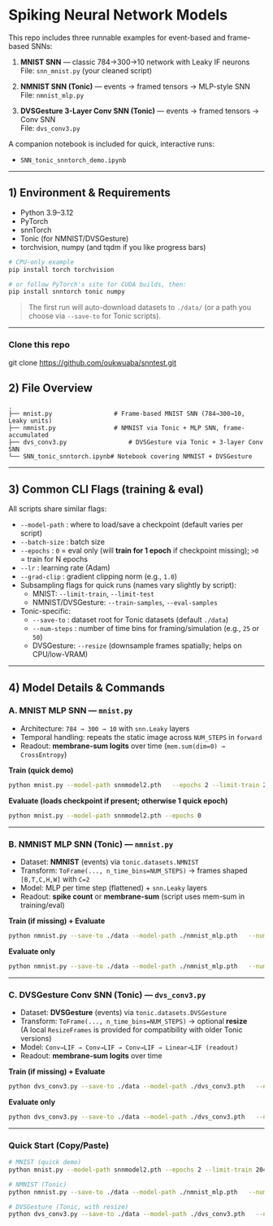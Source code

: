 # Spiking Neural Network Models

This repo includes three runnable examples for event-based and frame-based SNNs:

1. **MNIST SNN** — classic 784→300→10 network with Leaky IF neurons  
   File: `snn_mnist.py` (your cleaned script)

2. **NMNIST SNN (Tonic)** — events → framed tensors → MLP-style SNN  
   File: `nmnist_mlp.py`

3. **DVSGesture 3-Layer Conv SNN (Tonic)** — events → framed tensors → Conv SNN  
   File: `dvs_conv3.py`

A companion notebook is included for quick, interactive runs:

- `SNN_tonic_snntorch_demo.ipynb`

---

## 1) Environment & Requirements

- Python 3.9–3.12
- PyTorch
- snnTorch
- Tonic (for NMNIST/DVSGesture)
- torchvision, numpy (and tqdm if you like progress bars)

```bash
# CPU-only example
pip install torch torchvision

# or follow PyTorch's site for CUDA builds, then:
pip install snntorch tonic numpy
```

> The first run will auto-download datasets to `./data/` (or a path you choose via `--save-to` for Tonic scripts).

---
### Clone this repo
git clone https://github.com/oukwuaba/snntest.git

## 2) File Overview

```
.
├── mnist.py                 # Frame-based MNIST SNN (784→300→10, Leaky units)
├── nmnist.py                # NMNIST via Tonic + MLP SNN, frame-accumulated
├── dvs_conv3.py                 # DVSGesture via Tonic + 3-layer Conv SNN
└── SNN_tonic_snntorch.ipynb# Notebook covering NMNIST + DVSGesture
```

---

## 3) Common CLI Flags (training & eval)

All scripts share similar flags:

- `--model-path` : where to load/save a checkpoint (default varies per script)
- `--batch-size` : batch size
- `--epochs`     : `0` = eval only (will **train for 1 epoch** if checkpoint missing); `>0` = train for N epochs
- `--lr`         : learning rate (Adam)
- `--grad-clip`  : gradient clipping norm (e.g., `1.0`)
- Subsampling flags for quick runs (names vary slightly by script):
  - MNIST: `--limit-train`, `--limit-test`
  - NMNIST/DVSGesture: `--train-samples`, `--eval-samples`
- Tonic-specific:
  - `--save-to`   : dataset root for Tonic datasets (default `./data`)
  - `--num-steps` : number of time bins for framing/simulation (e.g., `25` or `50`)
  - DVSGesture: `--resize` (downsample frames spatially; helps on CPU/low-VRAM)

---

## 4) Model Details & Commands

### A. MNIST MLP SNN — `mnist.py`

- Architecture: `784 → 300 → 10` with `snn.Leaky` layers  
- Temporal handling: repeats the static image across `NUM_STEPS` in `forward`  
- Readout: **membrane-sum logits** over time (`mem.sum(dim=0) → CrossEntropy`)

**Train (quick demo)**
```bash
python mnist.py --model-path snnmodel2.pth   --epochs 2 --limit-train 2048 --limit-test 512   --batch-size 64 --lr 1e-3 --grad-clip 1.0
```

**Evaluate (loads checkpoint if present; otherwise 1 quick epoch)**
```bash
python mnist.py --model-path snnmodel2.pth --epochs 0
```

---

### B. NMNIST MLP SNN (Tonic) — `nmnist.py`

- Dataset: **NMNIST** (events) via `tonic.datasets.NMNIST`
- Transform: `ToFrame(..., n_time_bins=NUM_STEPS)` → frames shaped `[B,T,C,H,W]` with `C=2`
- Model: MLP per time step (flattened) + `snn.Leaky` layers
- Readout: **spike count** or **membrane-sum** (script uses mem-sum in training/eval)

**Train (if missing) + Evaluate**
```bash
python nmnist.py --save-to ./data --model-path ./nmnist_mlp.pth   --num-steps 25 --batch-size 64 --eval-samples 256   --train-epochs 2 --train-samples 2048 --lr 1e-3 --grad-clip 1.0
```

**Evaluate only**
```bash
python nmnist.py --save-to ./data --model-path ./nmnist_mlp.pth   --num-steps 25 --batch-size 64 --eval-samples 256
```

---

### C. DVSGesture Conv SNN (Tonic) — `dvs_conv3.py`

- Dataset: **DVSGesture** (events) via `tonic.datasets.DVSGesture`
- Transform: `ToFrame(..., n_time_bins=NUM_STEPS)` → optional **resize**  
  (A local `ResizeFrames` is provided for compatibility with older Tonic versions)
- Model: `Conv→LIF → Conv→LIF → Conv→LIF → Linear→LIF (readout)`
- Readout: **membrane-sum logits** over time

**Train (if missing) + Evaluate**
```bash
python dvs_conv3.py --save-to ./data --model-path ./dvs_conv3.pth   --num-steps 25 --batch-size 8 --eval-samples 64 --resize 64   --train-epochs 1 --train-samples 512 --lr 1e-3 --grad-clip 1.0
```

**Evaluate only**
```bash
python dvs_conv3.py --save-to ./data --model-path ./dvs_conv3.pth   --num-steps 25 --batch-size 8 --eval-samples 64 --resize 64
```

---

### Quick Start (Copy/Paste)

```bash
# MNIST (quick demo)
python mnist.py --model-path snnmodel2.pth --epochs 2 --limit-train 2048 --limit-test 512

# NMNIST (Tonic)
python nmnist.py --save-to ./data --model-path ./nmnist_mlp.pth   --num-steps 25 --batch-size 64 --eval-samples 256   --train-epochs 2 --train-samples 2048

# DVSGesture (Tonic, with resize)
python dvs_conv3.py --save-to ./data --model-path ./dvs_conv3.pth   --num-steps 25 --batch-size 8 --eval-samples 64 --resize 64   --train-epochs 1 --train-samples 512
```
